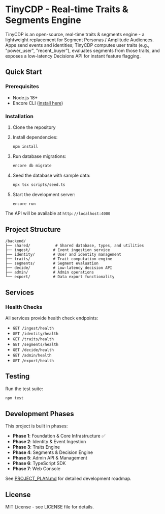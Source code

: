 # TinyCDP - Real-time Traits & Segments Engine

TinyCDP is an open-source, real-time traits & segments engine - a lightweight replacement for Segment Personas / Amplitude Audiences. Apps send events and identities; TinyCDP computes user traits (e.g., "power_user", "recent_buyer"), evaluates segments from those traits, and exposes a low-latency Decisions API for instant feature flagging.

## Quick Start

### Prerequisites
- Node.js 18+
- Encore CLI ([install here](https://encore.dev/docs/install))

### Installation

1. Clone the repository
2. Install dependencies:
   ```bash
   npm install
   ```

3. Run database migrations:
   ```bash
   encore db migrate
   ```

4. Seed the database with sample data:
   ```bash
   npx tsx scripts/seed.ts
   ```

5. Start the development server:
   ```bash
   encore run
   ```

The API will be available at `http://localhost:4000`

## Project Structure

```
/backend/
├── shared/           # Shared database, types, and utilities
├── ingest/          # Event ingestion service
├── identity/        # User and identity management
├── traits/          # Trait computation engine
├── segments/        # Segment evaluation
├── decide/          # Low-latency decision API
├── admin/           # Admin operations
└── export/          # Data export functionality
```

## Services

### Health Checks

All services provide health check endpoints:

- `GET /ingest/health`
- `GET /identity/health`
- `GET /traits/health`
- `GET /segments/health`
- `GET /decide/health`
- `GET /admin/health`
- `GET /export/health`

## Testing

Run the test suite:

```bash
npm test
```

## Development Phases

This project is built in phases:

- **Phase 1**: Foundation & Core Infrastructure ✅
- **Phase 2**: Identity & Event Ingestion
- **Phase 3**: Traits Engine
- **Phase 4**: Segments & Decision Engine
- **Phase 5**: Admin API & Management
- **Phase 6**: TypeScript SDK
- **Phase 7**: Web Console

See [PROJECT_PLAN.md](./PROJECT_PLAN.md) for detailed development roadmap.

## License

MIT License - see LICENSE file for details.
